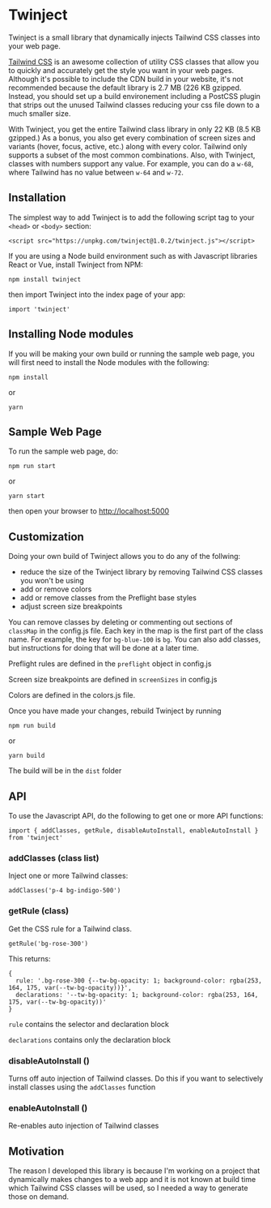 # Twinject


Twinject is a small library that dynamically injects Tailwind CSS classes into your web page.

[Tailwind CSS](https://tailwindcss.com) is an awesome collection of utility CSS classes that allow you to quickly and accurately get the style you want in your web pages. Although it's possible to include the CDN build in your website, it's not recommended because the default library is 2.7 MB (226 KB gzipped. Instead, you should set up a build environement including a PostCSS plugin that strips out the unused Tailwind classes reducing your css file down to a much smaller size.

With Twinject, you get the entire Tailwind class library in only 22 KB (8.5 KB gzipped.) As a bonus, you also get every combination of screen sizes and variants (hover, focus, active, etc.) along with every color. Tailwind only supports a subset of the most common combinations. Also, with Twinject, classes with numbers support any value. For example, you can do a `w-68`, where Tailwind has no value between `w-64` and `w-72`.

## Installation

The simplest way to add Twinject is to add the following script tag to your `<head>` or `<body>` section:

```
<script src="https://unpkg.com/twinject@1.0.2/twinject.js"></script>
```

If you are using a Node build environment such as with Javascript libraries React or Vue, install Twinject from NPM:

```
npm install twinject
```

then import Twinject into the index page of your app:

```
import 'twinject'
```

## Installing Node modules
If you will be making your own build or running the sample web page, you will first need to install the Node modules with the following:

```
npm install
```

or

```
yarn
```


## Sample Web Page
To run the sample web page, do:

```
npm run start
```
or 
```
yarn start
```
then open your browser to <http://localhost:5000>


## Customization
Doing your own build of Twinject allows you to do any of the follwing:
* reduce the size of the Twinject library by removing Tailwind CSS classes you won't be using
* add or remove colors
* add or remove classes from the Preflight base styles
* adjust screen size breakpoints

You can remove classes by deleting or commenting out sections of `classMap` in the config.js file. Each key in the map is the first part of the class name. For example, the key for `bg-blue-100` is `bg`. You can also add classes, but instructions for doing that will be done at a later time.

Preflight rules are defined in the `preflight` object in config.js

Screen size breakpoints are defined in `screenSizes` in config.js

Colors are defined in the colors.js file. 

Once you have made your changes, rebuild Twinject by running

```
npm run build
```
or 
```
yarn build
```
The build will be in the `dist` folder

## API

To use the Javascript API, do the following to get one or more API functions:

```
import { addClasses, getRule, disableAutoInstall, enableAutoInstall } from 'twinject'
```

### addClasses (class list)
Inject one or more Tailwind classes:
```
addClasses('p-4 bg-indigo-500')
```

### getRule (class)
Get the CSS rule for a Tailwind class.
```
getRule('bg-rose-300')
```
This returns:
```
{
  rule: '.bg-rose-300 {--tw-bg-opacity: 1; background-color: rgba(253, 164, 175, var(--tw-bg-opacity))}',
  declarations: '--tw-bg-opacity: 1; background-color: rgba(253, 164, 175, var(--tw-bg-opacity))'
}
```
`rule` contains the selector and declaration block

`declarations` contains only the declaration block

### disableAutoInstall ()
Turns off auto injection of Tailwind classes. Do this if you want to selectively install classes using the `addClasses` function

### enableAutoInstall ()
Re-enables auto injection of Tailwind classes

## Motivation
The reason I developed this library is because I'm working on a project that dynamically makes changes to a web app and it is not known at build time which Tailwind CSS classes will be used, so I needed a way to generate those on demand. 
